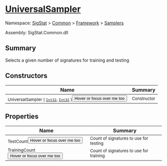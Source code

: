 # [UniversalSampler](./UniversalSampler.md)

Namespace: [SigStat]() > [Common](./../../README.md) > [Framework]() > [Samplers](./README.md)

Assembly: SigStat.Common.dll

## Summary
Selects a given number of signatures for training and testing

## Constructors

| Name | Summary | 
| --- | --- | 
| <sub>UniversalSampler ( [`Int32`](https://docs.microsoft.com/en-us/dotnet/api/System.Int32), [`Int32`](https://docs.microsoft.com/en-us/dotnet/api/System.Int32) )</sub><button style="pointer-events: none;">Hover or focus over me too</button>| <sub>Constructor</sub>| <br>


## Properties

| Name | Summary | 
| --- | --- | 
| <sub>TestCount</sub><button style="pointer-events: none;">Hover or focus over me too</button>| <sub>Count of signatures to use for testing</sub>| <br>
| <sub>TrainingCount</sub><button style="pointer-events: none;">Hover or focus over me too</button>| <sub>Count of signatures to use for training</sub>| <br>


